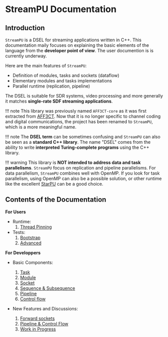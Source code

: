 # StreamPU Documentation

## Introduction

`StreamPU` is a DSEL for streaming applications written in C++. This 
documentation maily focuses on explaining the basic elements of the language 
from the **developer point of view**. The user documention is is currently 
underway.

Here are the main features of `StreamPU`:

- Definition of modules, tasks and sockets (dataflow)
- Elementary modules and tasks implementations
- Parallel runtime (replication, pipeline)

The DSEL is suitable for SDR systems, video processing and more generally it 
matches **single-rate SDF streaming applications**.

!!! note
    This library was previously named `AFF3CT-core` as it was first extracted 
    from [AFF3CT](https://github.com/aff3ct/aff3ct). Now that it is no longer 
    specific to channel coding and digital communications, the project has been 
    renamed to `StreamPU`, which is a more meaningful name.

!!! note
    The **DSEL term** can be sometimes confusing and `StreamPU` can also be
    seen as a **standard C++ library**. The name "DSEL" comes from the ability 
    to write **interpreted Turing-complete programs** using the C++ library.

!!! warning
    This library is **NOT intended to address data and task parallelisms**.
    `StreamPU` focus on replication and pipeline parallelisms. For data 
    parallelism, `StreamPU` combines well with OpenMP. If you look for task
    parallelism, using OpenMP can also be a possible solution, or other runtime 
    like the excellent [StarPU](https://starpu.gitlabpages.inria.fr) can be a 
    good choice.

## Contents of the Documentation

**For Users**

  - Runtime:
    1. [Thread Pinning](thread_pinning.md)
  - Tests:
    1. [Bootstrap](tests_bootstrap.md)
    2. [Advanced](tests_advanced.md)

**For Developpers**

 - Basic Components:
    1. [Task](task.md)
    2. [Module](module.md)
    3. [Socket](socket.md)
    4. [Sequence & Subsequence](sequence.md)
    5. [Pipeline](pipeline.md)  
    6. [Control flow](switcher.md)

 - New Features and Discussions:
    1. [Forward sockets](socket_fwd.md)
    2. [Pipeline & Control Flow](pipeline_ctrl_flow.md)
    3. [Work in Progress](wip.md)
